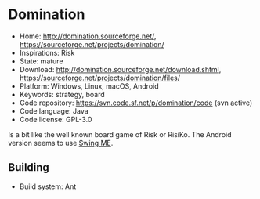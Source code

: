 # Domination

- Home: http://domination.sourceforge.net/, https://sourceforge.net/projects/domination/
- Inspirations: Risk
- State: mature
- Download: http://domination.sourceforge.net/download.shtml, https://sourceforge.net/projects/domination/files/
- Platform: Windows, Linux, macOS, Android
- Keywords: strategy, board
- Code repository: https://svn.code.sf.net/p/domination/code (svn active)
- Code language: Java
- Code license: GPL-3.0

Is a bit like the well known board game of Risk or RisiKo.
The Android version seems to use [Swing ME](https://sourceforge.net/projects/swingme/).

## Building

- Build system: Ant


